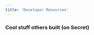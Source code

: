 ```yaml
---
title: 'Developer Resources'
---
```



<column class="page-developers__hero-container">

<block>

<developers-hero></developers-hero>

</block>

</column>







<column>

<block>

<developers-features></developers-features>

</block>

</column> 







<column>

<block>



<developers-start-here></developers-start-here>

</block>

</column> 









<column>

<block>

<developers-pathway pathId="0"></developers-pathway>
<developers-pathway pathId="1"></developers-pathway>
<developers-pathway pathId="2"></developers-pathway>

</block>

</column>








<column>

<block>

<developers-help-new-devs></developers-help-new-devs>

</block>

</column> 







<column>

<block>

<developers-card-resources></developers-card-resources>

</block>

</column> 








<column>

<block>

<developers-advanced></developers-advanced>

</block>

</column> 





<column>

<block>

<developers-funding></developers-funding>

</block>

</column>





<column>

<block>

<developers-questions></developers-questions>

</block>

</column>








<!-- Controlls  -->
<column number="2">

<block>

### Cool stuff others built (on Secret)

</block>

<block class="justify-right">

<scroll-horizontal></scroll-horizontal>

</block>

</column>









<!-- Horizontal Scroll -->
<column class="media-featured spacer-s horizontal-slider" mode="full">

<block>

<developers-cool-stuff></developers-cool-stuff>

</block>

</column>









<column>

<block>

<developers-call-action></developers-call-action>

</block>

</column> 








<column>

<block>

<developers-call-second></developers-call-second>

</block>

</column> 